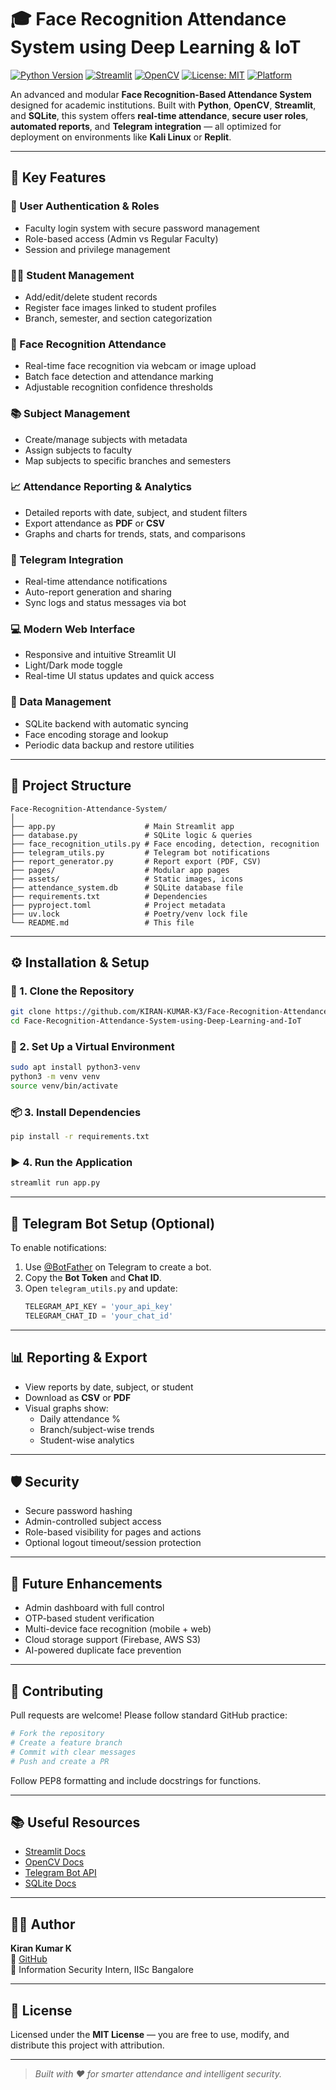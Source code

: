 # 🎓 Face Recognition Attendance System using Deep Learning & IoT

[![Python Version](https://img.shields.io/badge/Python-3.8+-blue.svg)](https://www.python.org/)
[![Streamlit](https://img.shields.io/badge/Built%20with-Streamlit-ff69b4)](https://streamlit.io)
[![OpenCV](https://img.shields.io/badge/OpenCV-4.x-green)](https://opencv.org/)
[![License: MIT](https://img.shields.io/badge/License-MIT-yellow.svg)](LICENSE)
[![Platform](https://img.shields.io/badge/Platform-Kali%20Linux%20|%20Replit-lightgrey)](#)

An advanced and modular **Face Recognition-Based Attendance System** designed for academic institutions. Built with **Python**, **OpenCV**, **Streamlit**, and **SQLite**, this system offers **real-time attendance**, **secure user roles**, **automated reports**, and **Telegram integration** — all optimized for deployment on environments like **Kali Linux** or **Replit**.

---

## 🚀 Key Features

### 🔐 User Authentication & Roles
- Faculty login system with secure password management
- Role-based access (Admin vs Regular Faculty)
- Session and privilege management

### 👨‍🎓 Student Management
- Add/edit/delete student records
- Register face images linked to student profiles
- Branch, semester, and section categorization

### 📸 Face Recognition Attendance
- Real-time face recognition via webcam or image upload
- Batch face detection and attendance marking
- Adjustable recognition confidence thresholds

### 📚 Subject Management
- Create/manage subjects with metadata
- Assign subjects to faculty
- Map subjects to specific branches and semesters

### 📈 Attendance Reporting & Analytics
- Detailed reports with date, subject, and student filters
- Export attendance as **PDF** or **CSV**
- Graphs and charts for trends, stats, and comparisons

### 📲 Telegram Integration
- Real-time attendance notifications
- Auto-report generation and sharing
- Sync logs and status messages via bot

### 💻 Modern Web Interface
- Responsive and intuitive Streamlit UI
- Light/Dark mode toggle
- Real-time UI status updates and quick access

### 💾 Data Management
- SQLite backend with automatic syncing
- Face encoding storage and lookup
- Periodic data backup and restore utilities

---

## 📁 Project Structure

```
Face-Recognition-Attendance-System/
│
├── app.py                    # Main Streamlit app
├── database.py               # SQLite logic & queries
├── face_recognition_utils.py # Face encoding, detection, recognition
├── telegram_utils.py         # Telegram bot notifications
├── report_generator.py       # Report export (PDF, CSV)
├── pages/                    # Modular app pages
├── assets/                   # Static images, icons
├── attendance_system.db      # SQLite database file
├── requirements.txt          # Dependencies
├── pyproject.toml            # Project metadata
├── uv.lock                   # Poetry/venv lock file
└── README.md                 # This file
```

---

## ⚙️ Installation & Setup

### 🔧 1. Clone the Repository

```bash
git clone https://github.com/KIRAN-KUMAR-K3/Face-Recognition-Attendance-System-using-Deep-Learning-and-IoT.git
cd Face-Recognition-Attendance-System-using-Deep-Learning-and-IoT
```

### 🐍 2. Set Up a Virtual Environment

```bash
sudo apt install python3-venv
python3 -m venv venv
source venv/bin/activate
```

### 📦 3. Install Dependencies

```bash
pip install -r requirements.txt
```

### ▶️ 4. Run the Application

```bash
streamlit run app.py
```

---

## 🤖 Telegram Bot Setup (Optional)

To enable notifications:
1. Use [@BotFather](https://t.me/BotFather) on Telegram to create a bot.
2. Copy the **Bot Token** and **Chat ID**.
3. Open `telegram_utils.py` and update:
   ```python
   TELEGRAM_API_KEY = 'your_api_key'
   TELEGRAM_CHAT_ID = 'your_chat_id'
   ```

---

## 📊 Reporting & Export

- View reports by date, subject, or student
- Download as **CSV** or **PDF**
- Visual graphs show:
  - Daily attendance %
  - Branch/subject-wise trends
  - Student-wise analytics

---

## 🛡️ Security

- Secure password hashing
- Admin-controlled subject access
- Role-based visibility for pages and actions
- Optional logout timeout/session protection

---

## 🧪 Future Enhancements

- Admin dashboard with full control
- OTP-based student verification
- Multi-device face recognition (mobile + web)
- Cloud storage support (Firebase, AWS S3)
- AI-powered duplicate face prevention

---

## 🙌 Contributing

Pull requests are welcome! Please follow standard GitHub practice:

```bash
# Fork the repository
# Create a feature branch
# Commit with clear messages
# Push and create a PR
```

Follow PEP8 formatting and include docstrings for functions.

---

## 📚 Useful Resources

- [Streamlit Docs](https://docs.streamlit.io/)
- [OpenCV Docs](https://docs.opencv.org/)
- [Telegram Bot API](https://core.telegram.org/bots/api)
- [SQLite Docs](https://www.sqlite.org/index.html)

---

## 👨‍💻 Author

**Kiran Kumar K**  
🔗 [GitHub](https://github.com/KIRAN-KUMAR-K3)  
🧠 Information Security Intern, IISc Bangalore

---

## 📄 License

Licensed under the **MIT License** — you are free to use, modify, and distribute this project with attribution.

---

> _Built with ❤️ for smarter attendance and intelligent security._
